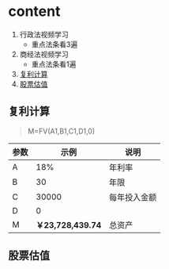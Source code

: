 # content

1. 行政法视频学习
   - 重点法条看3遍
2. 商经法视频学习
   - 重点法条看1遍
3. [复利计算](#复利计算)
4. [股票估值](#股票估值)

## 复利计算

> M=FV(A1,B1,C1,D1,0)  

参数|示例|说明
-|-|-
A|18%|年利率
B|30|年限
C|30000|每年投入金额
D|0|
M|**￥23,728,439.74**|总资产

## 股票估值
